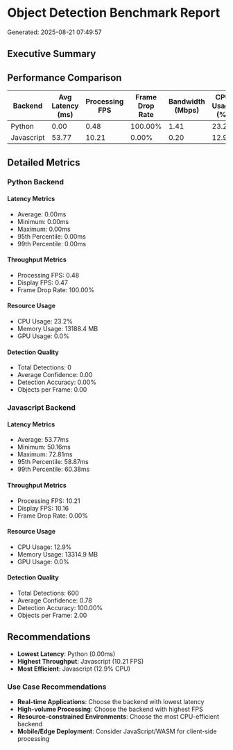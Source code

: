 # Object Detection Benchmark Report

Generated: 2025-08-21 07:49:57

## Executive Summary

## Performance Comparison

| Backend | Avg Latency (ms) | Processing FPS | Frame Drop Rate | Bandwidth (Mbps) | CPU Usage (%) |
|---------|------------------|----------------|-----------------|------------------|---------------|
| Python | 0.00 | 0.48 | 100.00% | 1.41 | 23.2 |
| Javascript | 53.77 | 10.21 | 0.00% | 0.20 | 12.9 |

## Detailed Metrics

### Python Backend

#### Latency Metrics
- Average: 0.00ms
- Minimum: 0.00ms
- Maximum: 0.00ms
- 95th Percentile: 0.00ms
- 99th Percentile: 0.00ms

#### Throughput Metrics
- Processing FPS: 0.48
- Display FPS: 0.47
- Frame Drop Rate: 100.00%

#### Resource Usage
- CPU Usage: 23.2%
- Memory Usage: 13188.4 MB
- GPU Usage: 0.0%

#### Detection Quality
- Total Detections: 0
- Average Confidence: 0.00
- Detection Accuracy: 0.00%
- Objects per Frame: 0.00

### Javascript Backend

#### Latency Metrics
- Average: 53.77ms
- Minimum: 50.16ms
- Maximum: 72.81ms
- 95th Percentile: 58.87ms
- 99th Percentile: 60.38ms

#### Throughput Metrics
- Processing FPS: 10.21
- Display FPS: 10.16
- Frame Drop Rate: 0.00%

#### Resource Usage
- CPU Usage: 12.9%
- Memory Usage: 13314.9 MB
- GPU Usage: 0.0%

#### Detection Quality
- Total Detections: 600
- Average Confidence: 0.78
- Detection Accuracy: 100.00%
- Objects per Frame: 2.00

## Recommendations

- **Lowest Latency**: Python (0.00ms)
- **Highest Throughput**: Javascript (10.21 FPS)
- **Most Efficient**: Javascript (12.9% CPU)

### Use Case Recommendations

- **Real-time Applications**: Choose the backend with lowest latency
- **High-volume Processing**: Choose the backend with highest FPS
- **Resource-constrained Environments**: Choose the most CPU-efficient backend
- **Mobile/Edge Deployment**: Consider JavaScript/WASM for client-side processing